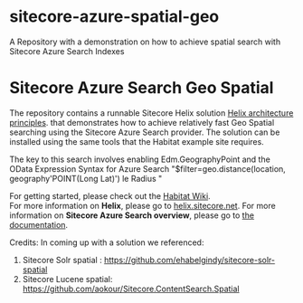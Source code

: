 # sitecore-azure-spatial-geo
A Repository with a demonstration on how to achieve spatial search with Sitecore Azure Search Indexes

# Sitecore Azure Search Geo Spatial 

The repository contains a runnable Sitecore Helix solution [Helix architecture principles](http://helix.sitecore.net). that demonstrates how to achieve relatively fast Geo Spatial searching using the Sitecore Azure Search provider. The solution can be installed using the same tools that the Habitat example site requires. 

The key to this search involves enabling Edm.GeographyPoint and the OData Expression Syntax for Azure Search "$filter=geo.distance(location, geography'POINT(Long Lat)') le Radius "

For getting started, please check out the [Habitat Wiki](../../wiki).  
For more information on **Helix**, please go to [helix.sitecore.net](http://helix.sitecore.net).
For more information on **Sitecore Azure Search overview**, please go to [the documentation](https://doc.sitecore.net/sitecore_experience_platform/setting_up_and_maintaining/search_and_indexing/sitecore_azure_search_overview).

Credits: 
In coming up with a solution we referenced: 
1) Sitecore Solr spatial : https://github.com/ehabelgindy/sitecore-solr-spatial
2) Sitecore Lucene spatial: https://github.com/aokour/Sitecore.ContentSearch.Spatial


